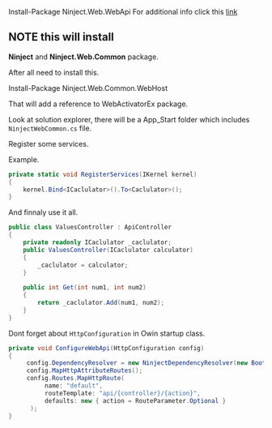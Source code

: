 ﻿Install-Package Ninject.Web.WebApi 
For additional info click this [link](http://nodogmablog.bryanhogan.net/2016/04/web-api-2-and-ninject-how-to-make-them-work-together/)
## NOTE this will install 
**Ninject** and **Ninject.Web.Common** package.

After all need to install this.

Install-Package Ninject.Web.Common.WebHost

That will add a reference to WebActivatorEx package.

Look at solution explorer, there will be a App_Start folder which includes `NinjectWebCommon.cs` file.

Register some services.

Example.

```c#
private static void RegisterServices(IKernel kernel)
{
    kernel.Bind<ICaclulator>().To<Caclulator>();
}
```


And finnaly use it all.
```c#
public class ValuesController : ApiController
{
    private readonly ICaclulator _caclulator;
    public ValuesController(ICaclulator calculator)
    {
        _caclulator = calculator;
    }
 
    public int Get(int num1, int num2)
    {
        return _caclulator.Add(num1, num2);
    }
}
```
Dont forget about ` HttpConfiguration ` in Owin startup class.
```c# 
private void ConfigureWebApi(HttpConfiguration config)
{
     config.DependencyResolver = new NinjectDependencyResolver(new Bootstrapper().Kernel);
     config.MapHttpAttributeRoutes();
     config.Routes.MapHttpRoute(
          name: "default",
          routeTemplate: "api/{controller}/{action}",
          defaults: new { action = RouteParameter.Optional }
      );
}
```